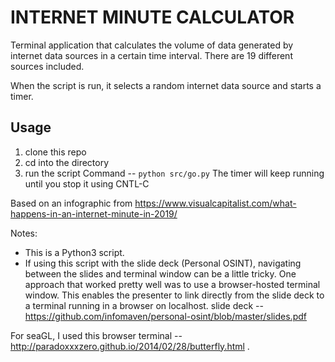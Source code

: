 # INTERNET MINUTE CALCULATOR

Terminal application that calculates the volume of data generated by internet data sources in a certain time interval. There are 19 different sources included. 

When the script is run, it selects a random internet data source and starts a timer. 


## Usage
1. clone this repo
2. cd into the directory 
3. run the script 
Command -- 
`python src/go.py`
The timer will keep running until you stop it using CNTL-C


Based on an infographic from https://www.visualcapitalist.com/what-happens-in-an-internet-minute-in-2019/

Notes: 
-  This is a Python3 script.  
- If using this script with the slide deck (Personal OSINT), navigating between the slides and terminal window can be a little tricky. One approach that worked pretty well was to use a browser-hosted terminal window.  This enables the presenter to link directly from the slide deck to a terminal running in a browser on localhost. 
slide deck -- https://github.com/infomaven/personal-osint/blob/master/slides.pdf

For seaGL, I used this browser terminal -- 
http://paradoxxxzero.github.io/2014/02/28/butterfly.html . 
 


